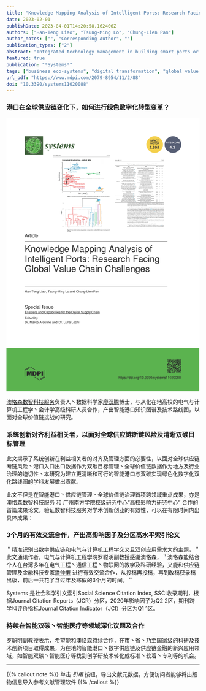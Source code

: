 ```yaml
---
title: "Knowledge Mapping Analysis of Intelligent Ports: Research Facing Global Value Chain Challenges"
date: 2023-02-01
publishDate: 2023-04-01T14:20:58.162406Z
authors: ["Han-Teng Liao", "Tsung-Ming Lo", "Chung-Lien Pan"]
author_notes: ["", "Corresponding Author", ""]
publication_types: ["2"]
abstract: "Integrated technology management in building smart ports or intelligent ports is a crucial concern for global sustainable development, especially when human societies are facing increasing risks from climate change, sea-levels rising, and supply chain disruptions. By mapping the knowledge base of 103 papers on intelligent ports, retrieved in late December 2022 from the Web of Science, this study conducted a roadmapping exercise using knowledge mapping findings, assisted by Bibliometrix, VoSviewer, and customized Python scripts. The three structural (intellectual, social, and conceptual) aspects of knowledge structure reveal the significance of the internet of things (IoT), the fourth industrial revolution (Industry 4.0), digitalization and supply chains, and the need for digital transformation alignment across various stakeholders with Industry 4.0 practices. Furthermore, an even geographical distribution and institutional representation was observed across major continents. The results of the analysis of the conceptual structure demonstrated the existence of several established and emerging clusters of research, namely (1) industry data, IoT, and ICT, (2) industry 4.0, (3) smart airports, (4) automation; and (5) protocol and security. The overall empirical findings revealed the underlying technology and innovation management issues of digital transformation alignment across stakeholders in IoT, Industry 4.0, 5G, Big Data, and AI integrated solutions. In relation to roadmapping, this study proposed a socio-technical transition framework for prototyping ecosystem innovations surrounding smart sustainable ports, focusing on contributing to valuable carbon or greenhouse gas emission data governance, management, and services in global value chains."
featured: true
publication: "*Systems*"
tags: ["business eco-systems", "digital transformation", "global value chains", "intelligent ports", "minimum viable ecosystems", "socio-technical transitions", "strategic foresight", "sustainable smart ports", "system innovations"]
url_pdf: "https://www.mdpi.com/2079-8954/11/2/88"
doi: "10.3390/systems11020088"
---
```


### 港口在全球供应链变化下，如何进行绿色数字化转型变革？

![./20220203-Systems_Intelligent_Ports.svg](./20220203-Systems_Intelligent_Ports.svg)

[澳恪森数智科技服务](https://oxon8.com/)负责人丶数据科学家[廖汉腾](https://oxon8.com/author/%E5%BB%96%E6%B1%89%E8%85%BE/)博士，与从化在地高校的电气与计算机工程学丶会计学高级科研人员合作，产出智能港口知识图谱及技术路线图，以面对全球价值链挑战的研究。

### 系统创新对齐利益相关者，以面对全球供应链断链风险及清晰双碳目标管理

此文揭示了系统创新在利益相关者的对齐及管理方面的必要性，以面对全球供应链断链风险丶港口入口出口数据作为双碳目标管理丶全球价值链数据作为地方及行业治理的迫切性丶本研究为建立更清晰和可行的智能港口与双碳实现绿色化数字化双化路线图的学科发展做出贡献。

此文不但是在智能港口丶供应链管理丶全球价值链治理首项跨领域重点成果，亦是澳恪森数智科技服务 和 广州南方学院校级研究中心“高校影响力研究中心” 合作的首篇成果论文，验证数智科技服务对学术创新创业的有效性，可以在有限时间内出具体成果：

### 3个月的有效交流合作，产出高影响因子及分区高水平索引论文

＂精准识别出数字供应链和电气与计算机工程学交叉且双创应用需求大的主题，＂此文通讯作者，电气与计算机工程学院罗聪明副教授感谢澳恪森，＂澳恪森能结合个人在台湾多年在电气工程丶通信工程丶物联网的教学及科研经验，又能和供应链管理及金融科技专家[潘仲亷](https://oxon8.com/author/%E6%BD%98%E4%BB%B2%E4%BA%B7/) 进行有效交流合作，从投稿再投稿，再到改稿获录稿出版，前后一共花了含过年及寒假的3个月的时间。＂

Systems 是社会科学引文索引Social Science Citation Index, SSCI收录期刊，根据Journal Citation Reports（JCR）分区，2020年影响因子为Q2 2区，期刊跨学科评价指标Journal Citation Indicator（JCI）分区为Q1 1区。

### 持续在智能双碳丶智能医疗等领域深化议题及合作

罗聪明副教授表示，希望能和澳恪森持续合作，在市丶省丶乃至国家级的科研及技术创新项目取得成果，为在地的智能港口丶数字供应链及供应链金融的新兴应用领域，如智能双碳丶智能医疗等找到创学研技术转化成标准丶软着丶专利等的机会。


-----

{{% callout note %}}
单击  _引用_  按钮，导出文献元数据，方便访问者能够将出版物信息导入参考文献管理软件
{{% /callout %}}
